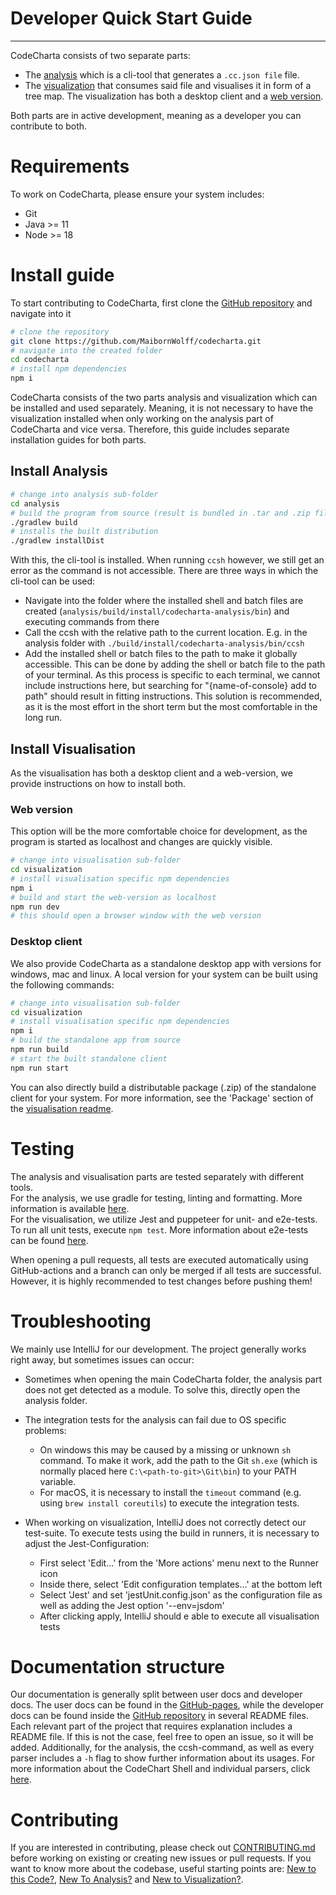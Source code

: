 # Developer Quick Start Guide

---

CodeCharta consists of two separate parts:

-   The [analysis](https://maibornwolff.github.io/codecharta/docs/analysis/) which is a cli-tool that generates a `.cc.json file` file.
-   The [visualization](https://maibornwolff.github.io/codecharta/docs/visualization/) that consumes said file and visualises it in form of a tree map. The visualization has both a desktop client and a [web version](https://maibornwolff.github.io/codecharta/visualization/app/index.html?file=codecharta.cc.json.gz&file=codecharta_analysis.cc.json.gz).

Both parts are in active development, meaning as a developer you can contribute to both.

# Requirements

To work on CodeCharta, please ensure your system includes:

-   Git
-   Java >= 11
-   Node >= 18

# Install guide

To start contributing to CodeCharta, first clone the [GitHub repository](https://github.com/MaibornWolff/codecharta) and navigate into it

```bash
# clone the repository
git clone https://github.com/MaibornWolff/codecharta.git
# navigate into the created folder
cd codecharta
# install npm dependencies
npm i
```

CodeCharta consists of the two parts analysis and visualization which can be installed and used separately.
Meaning, it is not necessary to have the visualization installed when only working on the analysis part of CodeCharta and vice versa.
Therefore, this guide includes separate installation guides for both parts.

## Install Analysis

```bash
# change into analysis sub-folder
cd analysis
# build the program from source (result is bundled in .tar and .zip files)
./gradlew build
# installs the built distribution
./gradlew installDist
```

With this, the cli-tool is installed. When running `ccsh` however, we still get an error as the command is not accessible.
There are three ways in which the cli-tool can be used:

-   Navigate into the folder where the installed shell and batch files are created (`analysis/build/install/codecharta-analysis/bin`) and executing commands from there
-   Call the ccsh with the relative path to the current location. E.g. in the analysis folder with `./build/install/codecharta-analysis/bin/ccsh`
-   Add the installed shell or batch files to the path to make it globally accessible. This can be done by adding the shell or batch file to the path of your terminal.
    As this process is specific to each terminal, we cannot include instructions here, but searching for "{name-of-console} add to path" should result in fitting instructions.
    This solution is recommended, as it is the most effort in the short term but the most comfortable in the long run.

## Install Visualisation

As the visualisation has both a desktop client and a web-version, we provide instructions on how to install both.

### Web version

This option will be the more comfortable choice for development, as the program is started as localhost and changes are quickly visible.

```bash
# change into visualisation sub-folder
cd visualization
# install visualisation specific npm dependencies
npm i
# build and start the web-version as localhost
npm run dev
# this should open a browser window with the web version
```

### Desktop client

We also provide CodeCharta as a standalone desktop app with versions for windows, mac and linux. A local version for your system can be built using the following commands:

```bash
# change into visualisation sub-folder
cd visualization
# install visualisation specific npm dependencies
npm i
# build the standalone app from source
npm run build
# start the built standalone client
npm run start
```

You can also directly build a distributable package (.zip) of the standalone client for your system.
For more information, see the 'Package' section of the [visualisation readme](https://github.com/MaibornWolff/codecharta/tree/main/visualization#package).

# Testing

The analysis and visualisation parts are tested separately with different tools. \
For the analysis, we use gradle for testing, linting and formatting. More information is available [here](https://maibornwolff.github.io/codecharta/docs/new-to-code-analysis/#testing).\
For the visualisation, we utilize Jest and puppeteer for unit- and e2e-tests. To run all unit tests, execute `npm test`. More information about e2e-tests can be found [here](https://maibornwolff.github.io/codecharta/dev-guide/e2e-testing-with-puppeteer/).

When opening a pull requests, all tests are executed automatically using GitHub-actions and a branch can only be merged if all tests are successful. However, it is highly recommended to test changes before pushing them!

# Troubleshooting

We mainly use IntelliJ for our development. The project generally works right away, but sometimes issues can occur:

-   Sometimes when opening the main CodeCharta folder, the analysis part does not get detected as a module. To solve this, directly open the analysis folder.
-   The integration tests for the analysis can fail due to OS specific problems:

    -   On windows this may be caused by a missing or unknown `sh` command.
        To make it work, add the path to the Git `sh.exe` (which is normally placed here `C:\<path-to-git>\Git\bin`) to your PATH variable.
    -   For macOS, it is necessary to install the `timeout` command (e.g. using `brew install coreutils`) to execute the integration tests.

-   When working on visualization, IntelliJ does not correctly detect our test-suite. To execute tests using the build in runners,
    it is necessary to adjust the Jest-Configuration:
    -   First select 'Edit...' from the 'More actions' menu next to the Runner icon
    -   Inside there, select 'Edit configuration templates...' at the bottom left
    -   Select 'Jest' and set 'jestUnit.config.json' as the configuration file as well as adding the Jest option '--env=jsdom'
    -   After clicking apply, IntelliJ should e able to execute all visualisation tests

# Documentation structure

Our documentation is generally split between user docs and developer docs.
The user docs can be found in the [GitHub-pages](https://maibornwolff.github.io/codecharta/docs/quick-start-guide/),
while the developer docs can be found inside the [GitHub repository](https://github.com/MaibornWolff/codecharta) in several README files.
Each relevant part of the project that requires explanation includes a README file.
If this is not the case, feel free to open an issue, so it will be added.
Additionally, for the analysis, the ccsh-command, as well as every parser includes a `-h` flag to show further information about its usages.
For more information about the CodeChart Shell and individual parsers, click [here](https://maibornwolff.github.io/codecharta/docs/ccsh/).

# Contributing

If you are interested in contributing, please check out [CONTRIBUTING.md](https://github.com/MaibornWolff/codecharta/blob/main/CONTRIBUTING.md) before working on existing or creating new issues or pull requests.
If you want to know more about the codebase, useful starting points are:
[New to this Code?](https://maibornwolff.github.io/codecharta/docs/new-to-code/),
[New To Analysis?](https://maibornwolff.github.io/codecharta/docs/new-to-code-analysis/) and
[New to Visualization?](https://maibornwolff.github.io/codecharta/docs/new-to-code-visualization/).
